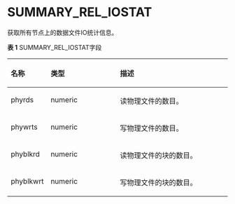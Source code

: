 # SUMMARY\_REL\_IOSTAT

获取所有节点上的数据文件IO统计信息。

**表 1**  SUMMARY\_REL\_IOSTAT字段

<a name="zh-cn_topic_0237122574_table565454216136"></a>
<table><thead align="left"><tr id="zh-cn_topic_0237122574_row17754194211313"><th class="cellrowborder" valign="top" width="17.27%" id="mcps1.2.4.1.1"><p id="zh-cn_topic_0237122574_p675412429138"><a name="zh-cn_topic_0237122574_p675412429138"></a><a name="zh-cn_topic_0237122574_p675412429138"></a><strong id="zh-cn_topic_0237122574_b775411426135"><a name="zh-cn_topic_0237122574_b775411426135"></a><a name="zh-cn_topic_0237122574_b775411426135"></a>名称</strong></p>
</th>
<th class="cellrowborder" valign="top" width="31.71%" id="mcps1.2.4.1.2"><p id="zh-cn_topic_0237122574_p1075414420133"><a name="zh-cn_topic_0237122574_p1075414420133"></a><a name="zh-cn_topic_0237122574_p1075414420133"></a><strong id="zh-cn_topic_0237122574_b8754194241312"><a name="zh-cn_topic_0237122574_b8754194241312"></a><a name="zh-cn_topic_0237122574_b8754194241312"></a>类型</strong></p>
</th>
<th class="cellrowborder" valign="top" width="51.019999999999996%" id="mcps1.2.4.1.3"><p id="zh-cn_topic_0237122574_p275416428136"><a name="zh-cn_topic_0237122574_p275416428136"></a><a name="zh-cn_topic_0237122574_p275416428136"></a><strong id="zh-cn_topic_0237122574_b197551428137"><a name="zh-cn_topic_0237122574_b197551428137"></a><a name="zh-cn_topic_0237122574_b197551428137"></a>描述</strong></p>
</th>
</tr>
</thead>
<tbody><tr id="zh-cn_topic_0237122574_row775664271313"><td class="cellrowborder" valign="top" width="17.27%" headers="mcps1.2.4.1.1 "><p id="zh-cn_topic_0237122574_p1375664220131"><a name="zh-cn_topic_0237122574_p1375664220131"></a><a name="zh-cn_topic_0237122574_p1375664220131"></a>phyrds</p>
</td>
<td class="cellrowborder" valign="top" width="31.71%" headers="mcps1.2.4.1.2 "><p id="zh-cn_topic_0237122574_p187571042131312"><a name="zh-cn_topic_0237122574_p187571042131312"></a><a name="zh-cn_topic_0237122574_p187571042131312"></a>numeric</p>
</td>
<td class="cellrowborder" valign="top" width="51.019999999999996%" headers="mcps1.2.4.1.3 "><p id="zh-cn_topic_0237122574_p2757184291317"><a name="zh-cn_topic_0237122574_p2757184291317"></a><a name="zh-cn_topic_0237122574_p2757184291317"></a>读物理文件的数目。</p>
</td>
</tr>
<tr id="zh-cn_topic_0237122574_row9757144201317"><td class="cellrowborder" valign="top" width="17.27%" headers="mcps1.2.4.1.1 "><p id="zh-cn_topic_0237122574_p77575422136"><a name="zh-cn_topic_0237122574_p77575422136"></a><a name="zh-cn_topic_0237122574_p77575422136"></a>phywrts</p>
</td>
<td class="cellrowborder" valign="top" width="31.71%" headers="mcps1.2.4.1.2 "><p id="zh-cn_topic_0237122574_p147571342141313"><a name="zh-cn_topic_0237122574_p147571342141313"></a><a name="zh-cn_topic_0237122574_p147571342141313"></a>numeric</p>
</td>
<td class="cellrowborder" valign="top" width="51.019999999999996%" headers="mcps1.2.4.1.3 "><p id="zh-cn_topic_0237122574_p187572428133"><a name="zh-cn_topic_0237122574_p187572428133"></a><a name="zh-cn_topic_0237122574_p187572428133"></a>写物理文件的数目。</p>
</td>
</tr>
<tr id="zh-cn_topic_0237122574_row12758174291316"><td class="cellrowborder" valign="top" width="17.27%" headers="mcps1.2.4.1.1 "><p id="zh-cn_topic_0237122574_p3758742151319"><a name="zh-cn_topic_0237122574_p3758742151319"></a><a name="zh-cn_topic_0237122574_p3758742151319"></a>phyblkrd</p>
</td>
<td class="cellrowborder" valign="top" width="31.71%" headers="mcps1.2.4.1.2 "><p id="zh-cn_topic_0237122574_p207581042131314"><a name="zh-cn_topic_0237122574_p207581042131314"></a><a name="zh-cn_topic_0237122574_p207581042131314"></a>numeric</p>
</td>
<td class="cellrowborder" valign="top" width="51.019999999999996%" headers="mcps1.2.4.1.3 "><p id="zh-cn_topic_0237122574_p167580429137"><a name="zh-cn_topic_0237122574_p167580429137"></a><a name="zh-cn_topic_0237122574_p167580429137"></a>读物理文件的块的数目。</p>
</td>
</tr>
<tr id="zh-cn_topic_0237122574_row975814426133"><td class="cellrowborder" valign="top" width="17.27%" headers="mcps1.2.4.1.1 "><p id="zh-cn_topic_0237122574_p5758164215137"><a name="zh-cn_topic_0237122574_p5758164215137"></a><a name="zh-cn_topic_0237122574_p5758164215137"></a>phyblkwrt</p>
</td>
<td class="cellrowborder" valign="top" width="31.71%" headers="mcps1.2.4.1.2 "><p id="zh-cn_topic_0237122574_p97581942111311"><a name="zh-cn_topic_0237122574_p97581942111311"></a><a name="zh-cn_topic_0237122574_p97581942111311"></a>numeric</p>
</td>
<td class="cellrowborder" valign="top" width="51.019999999999996%" headers="mcps1.2.4.1.3 "><p id="zh-cn_topic_0237122574_p1675854216131"><a name="zh-cn_topic_0237122574_p1675854216131"></a><a name="zh-cn_topic_0237122574_p1675854216131"></a>写物理文件的块的数目。</p>
</td>
</tr>
</tbody>
</table>
